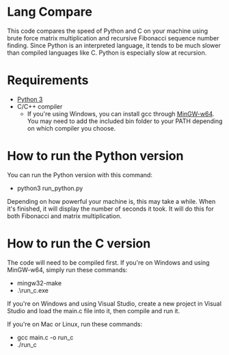 # Lang Compare

This code compares the speed of Python and C on your machine using brute force matrix multiplication and recursive Fibonacci sequence number finding. Since Python is an interpreted language, it tends to be much slower than compiled languages like C. Python is especially slow at recursion.

# Requirements

* [Python 3](https://www.python.org/downloads/)
* C/C++ compiler
    * If you're using Windows, you can install gcc through [MinGW-w64](https://www.mingw-w64.org/downloads/#mingw-builds). You may need to add the included bin folder to your PATH depending on which compiler you choose.

# How to run the Python version

You can run the Python version with this command:
* python3 run_python.py

Depending on how powerful your machine is, this may take a while. When it's finished, it will display the number of seconds it took. It will do this for both Fibonacci and matrix multiplication.

# How to run the C version

The code will need to be compiled first. If you're on Windows and using MinGW-w64, simply run these commands:
* mingw32-make
* .\run_c.exe

If you're on Windows and using Visual Studio, create a new project in Visual Studio and load the main.c file into it, then compile and run it.

If you're on Mac or Linux, run these commands:
* gcc main.c -o run_c
* ./run_c
